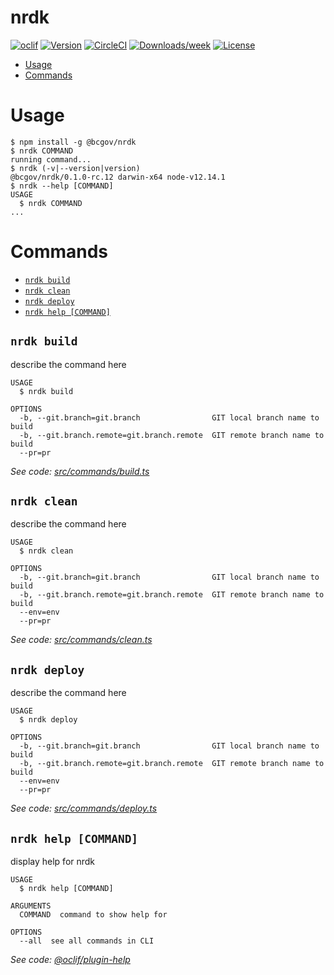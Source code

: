 nrdk
====



[![oclif](https://img.shields.io/badge/cli-oclif-brightgreen.svg)](https://oclif.io)
[![Version](https://img.shields.io/npm/v/nrdk.svg)](https://npmjs.org/package/nrdk)
[![CircleCI](https://circleci.com/gh/cvarjao/nrdk/tree/master.svg?style=shield)](https://circleci.com/gh/cvarjao/nrdk/tree/master)
[![Downloads/week](https://img.shields.io/npm/dw/nrdk.svg)](https://npmjs.org/package/nrdk)
[![License](https://img.shields.io/npm/l/nrdk.svg)](https://github.com/cvarjao/nrdk/blob/master/package.json)

<!-- toc -->
* [Usage](#usage)
* [Commands](#commands)
<!-- tocstop -->
# Usage
<!-- usage -->
```sh-session
$ npm install -g @bcgov/nrdk
$ nrdk COMMAND
running command...
$ nrdk (-v|--version|version)
@bcgov/nrdk/0.1.0-rc.12 darwin-x64 node-v12.14.1
$ nrdk --help [COMMAND]
USAGE
  $ nrdk COMMAND
...
```
<!-- usagestop -->
# Commands
<!-- commands -->
* [`nrdk build`](#nrdk-build)
* [`nrdk clean`](#nrdk-clean)
* [`nrdk deploy`](#nrdk-deploy)
* [`nrdk help [COMMAND]`](#nrdk-help-command)

## `nrdk build`

describe the command here

```
USAGE
  $ nrdk build

OPTIONS
  -b, --git.branch=git.branch                GIT local branch name to build
  -b, --git.branch.remote=git.branch.remote  GIT remote branch name to build
  --pr=pr
```

_See code: [src/commands/build.ts](https://github.com/bcdevops/nrdk/blob/v0.1.0-rc.12/src/commands/build.ts)_

## `nrdk clean`

describe the command here

```
USAGE
  $ nrdk clean

OPTIONS
  -b, --git.branch=git.branch                GIT local branch name to build
  -b, --git.branch.remote=git.branch.remote  GIT remote branch name to build
  --env=env
  --pr=pr
```

_See code: [src/commands/clean.ts](https://github.com/bcdevops/nrdk/blob/v0.1.0-rc.12/src/commands/clean.ts)_

## `nrdk deploy`

describe the command here

```
USAGE
  $ nrdk deploy

OPTIONS
  -b, --git.branch=git.branch                GIT local branch name to build
  -b, --git.branch.remote=git.branch.remote  GIT remote branch name to build
  --env=env
  --pr=pr
```

_See code: [src/commands/deploy.ts](https://github.com/bcdevops/nrdk/blob/v0.1.0-rc.12/src/commands/deploy.ts)_

## `nrdk help [COMMAND]`

display help for nrdk

```
USAGE
  $ nrdk help [COMMAND]

ARGUMENTS
  COMMAND  command to show help for

OPTIONS
  --all  see all commands in CLI
```

_See code: [@oclif/plugin-help](https://github.com/oclif/plugin-help/blob/v3.1.0/src/commands/help.ts)_
<!-- commandsstop -->
